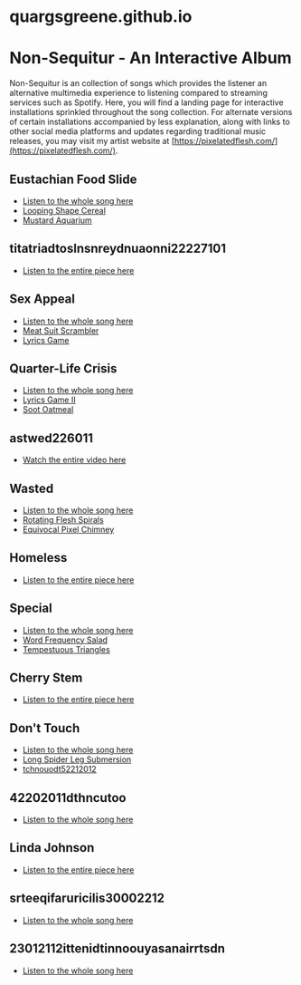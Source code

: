 # quargsgreene.github.io

Non-Sequitur - An Interactive Album
===================================

Non-Sequitur is an collection of songs which provides the listener an alternative multimedia experience to listening compared to streaming services such as Spotify. Here, you will find a landing page for interactive installations sprinkled throughout the song collection. For alternate versions of certain installations accompanied by less explanation, along with links to other social media platforms and updates regarding traditional music releases, you may visit my artist website at [https://pixelatedflesh.com/](https://pixelatedflesh.com/).

Eustachian Food Slide 
---------------------
* [Listen to the whole song here](https://www.dropbox.com/s/5btburvpop4sp0n/Eustachian%20Food%20Slide%202%2048k%2010192022.mp3?dl=0)
* [Looping Shape Cereal](https://quargsgreene.github.io/Looping-Shape-Cereal/)
* [Mustard Aquarium](https://quargsgreene.github.io/Mustard-Aquarium/)

titatriadtoslnsnreydnuaonni22227101
------------------------------------
* [Listen to the entire piece here](https://www.youtube.com/watch?v=MgWBTjZ3WhU)

Sex Appeal
----------
* [Listen to the whole song here](https://www.dropbox.com/s/b0dlzv3la4cv7tb/Sex%20Appeal%20-%20MASTER.mp3?dl=0)
* [Meat Suit Scrambler](https://quargsgreene.github.io/meat-suit-scrambler/dist/index.html)
* [Lyrics Game](https://quargsgreene.github.io/Lyrics-Game/)

Quarter-Life Crisis
-------------------
* [Listen to the whole song here](https://www.dropbox.com/s/5721119i0h3dsx4/Quarter-life%20Crisis%20v2%20reference.mp3?dl=0)
* [Lyrics Game II](https://quargsgreene.github.io/Lyrics-Game-II/)
* [Soot Oatmeal](https://quargsgreene.github.io/Soot-Oatmeal/)

astwed226011
------------
* [Watch the entire video here](https://www.dropbox.com/s/ywsk6ulpaceshoe/FBE93560-832F-4D07-A526-7332AB9AC0CF.MOV?dl=0)

Wasted
------
* [Listen to the whole song here](https://www.dropbox.com/s/norm89no5cfhdnn/Wasted%20Mix%2011182022.mp3?dl=0)
* [Rotating Flesh Spirals](https://quargsgreene.github.io/rotating-flesh-spirals/)
* [Equivocal Pixel Chimney](https://quargsgreene.github.io/equivocal-pixel-chimney/dist/index.html)

Homeless
--------
* [Listen to the entire piece here](https://www.dropbox.com/s/ztpmuyrl7o2eypm/Homeless%20-%20Mya.mp3?dl=0)

Special
-------
* [Listen to the whole song here](https://www.dropbox.com/s/u3tsvszdcj5so5i/Special%2011262022.mp3?dl=0)
* [Word Frequency Salad](https://quargsgreene.github.io/word-frequency-salad/)
* [Tempestuous Triangles](https://quargsgreene.github.io/tempestuous-triangles/)

Cherry Stem
-----------
* [Listen to the entire piece here](https://www.dropbox.com/s/850hjqyc14wbkfp/01022021%20Quargs%20Greene%20Cherry%20Stem%2015%20s%209%20.wav?dl=0)

Don't Touch
-----------
* [Listen to the whole song here](https://www.dropbox.com/s/l8irhx3ns0i6dyn/Don%27t%20Touch%20v2%2011262022.mp3?dl=0)
* [Long Spider Leg Submersion](https://quargsgreene.github.io/long-spider-leg-submersion/)
* [tchnouodt52212012](https://quargsgreene.github.io/tchnouodt52212012/)

42202011dthncutoo
-----------------
* [Listen to the whole song here](https://youtu.be/ENsHo1oKV6E)

Linda Johnson
-------------
* [Listen to the entire piece here](https://www.dropbox.com/s/jff72fusnpbhl58/Linda%20Johnson%20-%207_31_17%2C%205.21%20PM.mp3?dl=0)

srteeqifaruricilis30002212
--------------------------
* [Listen to the whole song here](https://youtu.be/6-FTHxcC1cc)

23012112ittenidtinnoouyasanairrtsdn
-----------------------------------
* [Listen to the whole song here](https://youtu.be/E9RITuYATP4)

